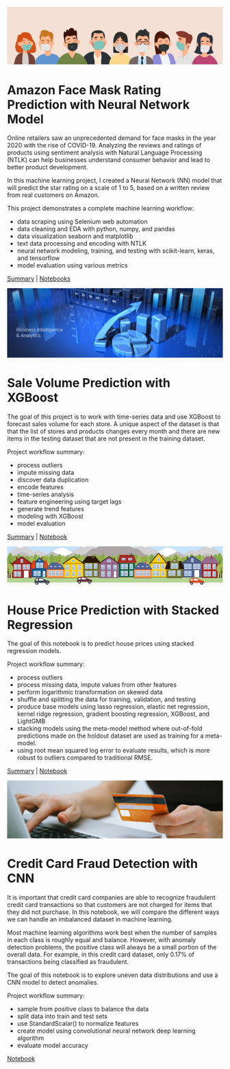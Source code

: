 ![banner](Face%20Mask%20Rating%20Prediction/img/banner.jpg)
# Amazon Face Mask Rating Prediction with Neural Network Model

Online retailers saw an unprecedented demand for face masks in the year 2020 with the rise of COVID-19. Analyzing the reviews and ratings of products using sentiment analysis with Natural Language Processing (NTLK) can help businesses understand consumer behavior and lead to better product development. 

In this machine learning project, I created a Neural Network (NN) model that will predict the star rating on a scale of 1 to 5, based on a written review from real customers on Amazon. 

This project demonstrates a complete machine learning workflow: 
- data scraping using Selenium web automation
- data cleaning and EDA with python, numpy, and pandas
- data visualization seaborn and matplotlib
- text data processing and encoding with NTLK
- neural network modeling, training, and testing with scikit-learn, keras, and tensorflow
- model evaluation using various metrics

[Summary](https://github.com/JinySong/data-engineering-projects/blob/main/Face%20Mask%20Rating%20Prediction/README.md) | [Notebooks](https://github.com/JinySong/data-engineering-projects/tree/main/Face%20Mask%20Rating%20Prediction)


![banner](Sales%20Prediction%20with%20XGBoost/img/banner.jpg)
# Sale Volume Prediction with XGBoost

The goal of this project is to work with time-series data and use XGBoost to forecast sales volume for each store. A unique aspect of the dataset is that that the list of stores and products changes every month and there are new items in the testing dataset that are not present in the training dataset.

Project workflow summary:
- process outliers
- impute missing data
- discover data duplication
- encode features
- time-series analysis
- feature engineering using target lags
- generate trend features
- modeling with XGBoost
- model evaluation

[Summary](https://github.com/JinySong/data-engineering-projects/blob/main/Sales%20Prediction%20with%20XGBoost/README.md) | [Notebook](https://github.com/JinySong/data-engineering-projects/blob/main/Sales%20Prediction%20with%20XGBoost/Sales%20Prediction%20with%20XGBoost.ipynb)

![banner house price](House%20Price%20Prediction%20with%20Stacked%20Regression/img/banner.png)

# House Price Prediction with Stacked Regression 

The goal of this notebook is to predict house prices using stacked regression models.

Project workflow summary:
- process outliers
- process missing data, impute values from other features
- perform logarithmic transformation on skewed data
- shuffle and splitting the data for training, validation, and testing
- produce base models using lasso regression, elastic net regression, kernel ridge regression, gradient boosting regression, XGBoost, and LightGMB
- stacking models using the meta-model method where out-of-fold predictions made on the holdout dataset are used as training for a meta-model. 
- using root mean squared log error to evaluate results, which is more robust to outliers compared to traditional RMSE.

[Summary](House%20Price%20Prediction%20with%20Stacked%20Regression/README.md) |
[Notebook](House%20Price%20Prediction%20with%20Stacked%20Regression/House%20Price%20Prediction%20with%20Stacked%20Regression.ipynb)

![cc banner](Credit%20Card%20Fraud%20Detection%20with%20CNN/img/cc_banner.jpg)

# Credit Card Fraud Detection with CNN

It is important that credit card companies are able to recognize fraudulent credit card transactions so that customers are not charged for items that they did not purchase. In this notebook, we will compare the different ways we can handle an imbalanced dataset in machine learning.

Most machine learning algorithms work best when the number of samples in each class is roughly equal and balance. However, with anomaly detection problems, the positive class will always be a small portion of the overall data. For example, in this credit card dataset, only 0.17% of transactions being classified as fraudulent.

The goal of this notebook is to explore uneven data distributions and use a CNN model to detect anomalies.

Project workflow summary:
- sample from positive class to balance the data
- split data into train and test sets
- use StandardScalar() to normalize features
- create model using convolutional neural network deep learning algorithm
- evaluate model accuracy

[Notebook](Credit%20Card%20Fraud%20Detection%20with%20CNN/Credit%20Card%20Fraud%20Detection%20with%20CNN.ipynb)
